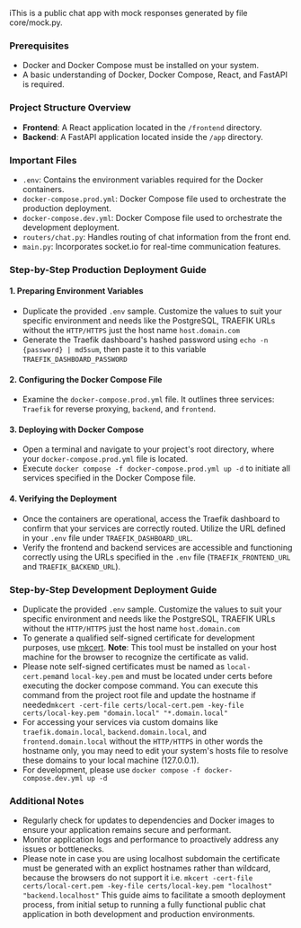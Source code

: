 iThis is a public chat app with mock responses generated by file core/mock.py.

### Prerequisites
- Docker and Docker Compose must be installed on your system.
- A basic understanding of Docker, Docker Compose, React, and FastAPI is required.

### Project Structure Overview
- **Frontend**: A React application located in the `/frontend` directory.
- **Backend**: A FastAPI application located inside the `/app` directory.

### Important Files
- `.env`: Contains the environment variables required for the Docker containers.
- `docker-compose.prod.yml`: Docker Compose file used to orchestrate the production deployment.
- `docker-compose.dev.yml`: Docker Compose file used to orchestrate the development deployment.
- `routers/chat.py`: Handles routing of chat information from the front end.
- `main.py`: Incorporates socket.io for real-time communication features.

### Step-by-Step Production Deployment Guide

#### 1. Preparing Environment Variables
- Duplicate the provided `.env` sample. Customize the values to suit your specific environment and needs like the PostgreSQL, TRAEFIK URLs without the `HTTP/HTTPS` just the host name `host.domain.com`
- Generate the Traefik dashboard's hashed password using `echo -n {password} | md5sum`, then paste it to this variable `TRAEFIK_DASHBOARD_PASSWORD`

#### 2. Configuring the Docker Compose File
- Examine the `docker-compose.prod.yml` file. It outlines three services: `Traefik` for reverse proxying, `backend`, and `frontend`.

#### 3. Deploying with Docker Compose
- Open a terminal and navigate to your project's root directory, where your `docker-compose.prod.yml` file is located.
- Execute `docker compose -f docker-compose.prod.yml up -d` to initiate all services specified in the Docker Compose file.

#### 4. Verifying the Deployment
- Once the containers are operational, access the Traefik dashboard to confirm that your services are correctly routed. Utilize the URL defined in your `.env` file under `TRAEFIK_DASHBOARD_URL`.
- Verify the frontend and backend services are accessible and functioning correctly using the URLs specified in the `.env` file (`TRAEFIK_FRONTEND_URL` and `TRAEFIK_BACKEND_URL`).

### Step-by-Step Development Deployment Guide
- Duplicate the provided `.env` sample. Customize the values to suit your specific environment and needs like the PostgreSQL, TRAEFIK URLs without the `HTTP/HTTPS` just the host name `host.domain.com`
- To generate a qualified self-signed certificate for development purposes, use [mkcert](https://github.com/FiloSottile/mkcert). **Note**: This tool must be installed on your host machine for the browser to recognize the certificate as valid.
- Please note self-signed certificates must be named as `local-cert.pem`and `local-key.pem` and must be located under certs before executing the docker compose command. You can execute this command from the project root file and update the hostname if needed`mkcert -cert-file certs/local-cert.pem -key-file certs/local-key.pem "domain.local" "*.domain.local"`
- For accessing your services via custom domains like `traefik.domain.local`, `backend.domain.local`, and `frontend.domain.local` without the `HTTP/HTTPS` in other words the hostname only, you may need to edit your system's hosts file to resolve these domains to your local machine (127.0.0.1).
- For development, please use `docker compose -f docker-compose.dev.yml up -d`

### Additional Notes
- Regularly check for updates to dependencies and Docker images to ensure your application remains secure and performant.
- Monitor application logs and performance to proactively address any issues or bottlenecks.
- Please note in case you are using localhost subdomain the certificate must be generated with an explict hostnames rather than wildcard, because the browsers do not support it i.e. `mkcert -cert-file certs/local-cert.pem -key-file certs/local-key.pem "localhost" "backend.localhost"`
  This guide aims to facilitate a smooth deployment process, from initial setup to running a fully functional public chat application in both development and production environments.
